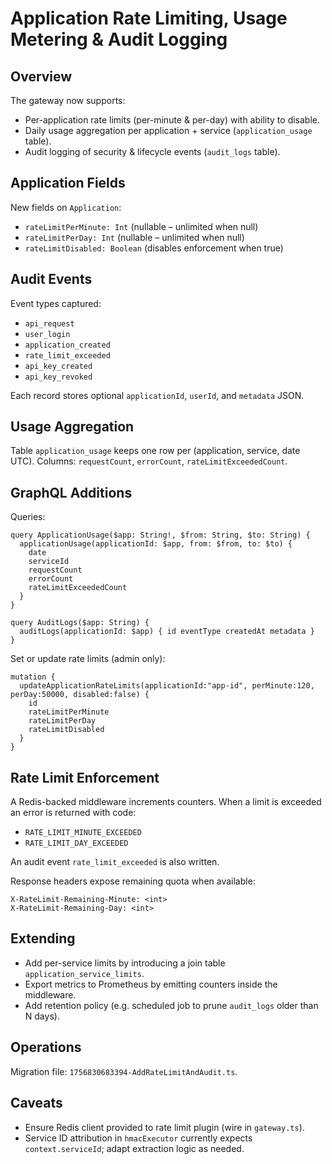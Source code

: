 # Application Rate Limiting, Usage Metering & Audit Logging

## Overview

The gateway now supports:

- Per-application rate limits (per-minute & per-day) with ability to disable.
- Daily usage aggregation per application + service (`application_usage` table).
- Audit logging of security & lifecycle events (`audit_logs` table).

## Application Fields

New fields on `Application`:

- `rateLimitPerMinute: Int` (nullable – unlimited when null)
- `rateLimitPerDay: Int` (nullable – unlimited when null)
- `rateLimitDisabled: Boolean` (disables enforcement when true)

## Audit Events

Event types captured:

- `api_request`
- `user_login`
- `application_created`
- `rate_limit_exceeded`
- `api_key_created`
- `api_key_revoked`

Each record stores optional `applicationId`, `userId`, and `metadata` JSON.

## Usage Aggregation

Table `application_usage` keeps one row per (application, service, date UTC).
Columns: `requestCount`, `errorCount`, `rateLimitExceededCount`.

## GraphQL Additions

Queries:

```
query ApplicationUsage($app: String!, $from: String, $to: String) {
  applicationUsage(applicationId: $app, from: $from, to: $to) {
    date
    serviceId
    requestCount
    errorCount
    rateLimitExceededCount
  }
}

query AuditLogs($app: String) {
  auditLogs(applicationId: $app) { id eventType createdAt metadata }
}
```

Set or update rate limits (admin only):

```
mutation {
  updateApplicationRateLimits(applicationId:"app-id", perMinute:120, perDay:50000, disabled:false) {
    id
    rateLimitPerMinute
    rateLimitPerDay
    rateLimitDisabled
  }
}
```

## Rate Limit Enforcement

A Redis-backed middleware increments counters. When a limit is exceeded an error is returned with code:

- `RATE_LIMIT_MINUTE_EXCEEDED`
- `RATE_LIMIT_DAY_EXCEEDED`

An audit event `rate_limit_exceeded` is also written.

Response headers expose remaining quota when available:

```
X-RateLimit-Remaining-Minute: <int>
X-RateLimit-Remaining-Day: <int>
```

## Extending

- Add per-service limits by introducing a join table `application_service_limits`.
- Export metrics to Prometheus by emitting counters inside the middleware.
- Add retention policy (e.g. scheduled job to prune `audit_logs` older than N days).

## Operations

Migration file: `1756830683394-AddRateLimitAndAudit.ts`.

## Caveats

- Ensure Redis client provided to rate limit plugin (wire in `gateway.ts`).
- Service ID attribution in `hmacExecutor` currently expects `context.serviceId`; adapt extraction logic as needed.
